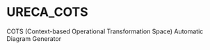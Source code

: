URECA_COTS
==========

COTS (Context-based Operational Transformation Space) Automatic Diagram Generator
